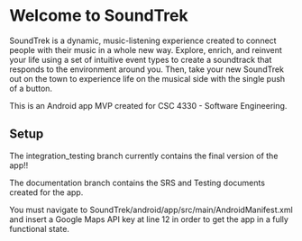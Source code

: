 # Welcome to SoundTrek

SoundTrek is a dynamic, music-listening experience created to connect people with their music in a whole new way. Explore, enrich, and reinvent your life using a set of intuitive event types to create a soundtrack that responds to the environment around you. Then, take your new SoundTrek out on the town to experience life on the musical side with the single push of a button.

This is an Android app MVP created for CSC 4330 - Software Engineering. 

## Setup

The integration_testing branch currently contains the final version of the app!!

The documentation branch contains the SRS and Testing documents created for the app.

You must navigate to SoundTrek/android/app/src/main/AndroidManifest.xml and insert a Google Maps API key at line 12 in order to get the app in a fully functional state.

